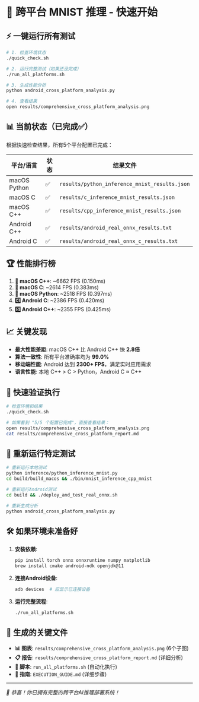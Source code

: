# 🚀 跨平台 MNIST 推理 - 快速开始

## ⚡ 一键运行所有测试

```bash
# 1. 检查环境状态
./quick_check.sh

# 2. 运行完整测试（如果还没完成）
./run_all_platforms.sh

# 3. 生成性能分析
python android_cross_platform_analysis.py

# 4. 查看结果
open results/comprehensive_cross_platform_analysis.png
```

## 📊 当前状态（已完成✅）

根据快速检查结果，所有5个平台配置已完成：

| 平台/语言 | 状态 | 结果文件 |
|-----------|------|----------|
| macOS Python | ✅ | `results/python_inference_mnist_results.json` |
| macOS C | ✅ | `results/c_inference_mnist_results.json` |
| macOS C++ | ✅ | `results/cpp_inference_mnist_results.json` |
| Android C++ | ✅ | `results/android_real_onnx_results.txt` |
| Android C | ✅ | `results/android_real_onnx_c_results.txt` |

## 🏆 性能排行榜

1. **🥇 macOS C++**: ~6662 FPS (0.150ms)
2. **🥈 macOS C**: ~2614 FPS (0.383ms)
3. **🥉 macOS Python**: ~2518 FPS (0.397ms)
4. **4️⃣ Android C**: ~2386 FPS (0.420ms)
5. **5️⃣ Android C++**: ~2355 FPS (0.425ms)

## 📈 关键发现

- **最大性能差距**: macOS C++ 比 Android C++ 快 **2.8倍**
- **算法一致性**: 所有平台准确率均为 **99.0%**
- **移动端性能**: Android 达到 **2300+ FPS**，满足实时应用需求
- **语言性能**: 本地 C++ > C > Python，Android C ≈ C++

## 🎯 快速验证执行

```bash
# 检查环境和结果
./quick_check.sh

# 如果看到 "5/5 个配置已完成"，直接查看结果：
open results/comprehensive_cross_platform_analysis.png
cat results/comprehensive_cross_platform_report.md
```

## 🔄 重新运行特定测试

```bash
# 重新运行本地测试
python inference/python_inference_mnist.py
cd build/build_macos && ./bin/mnist_inference_cpp_mnist

# 重新运行Android测试
cd build && ./deploy_and_test_real_onnx.sh

# 重新生成分析
python android_cross_platform_analysis.py
```

## 🛠️ 如果环境未准备好

1. **安装依赖**:
   ```bash
   pip install torch onnx onnxruntime numpy matplotlib
   brew install cmake android-ndk openjdk@11
   ```

2. **连接Android设备**:
   ```bash
   adb devices  # 应显示已连接设备
   ```

3. **运行完整流程**:
   ```bash
   ./run_all_platforms.sh
   ```

## 📂 生成的关键文件

- **📊 图表**: `results/comprehensive_cross_platform_analysis.png` (6个子图)
- **📋 报告**: `results/comprehensive_cross_platform_report.md` (详细分析)
- **🔧 脚本**: `run_all_platforms.sh` (自动化执行)
- **📖 指南**: `EXECUTION_GUIDE.md` (详细步骤)

---
*🎉 恭喜！你已拥有完整的跨平台AI推理部署系统！* 